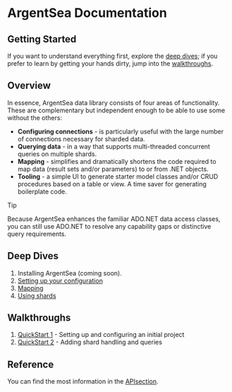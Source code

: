 # ArgentSea Documentation

## Getting Started

If you want to understand everything first, explore the [deep dives](#deep-dives); if you prefer to learn by getting your hands dirty, jump into the [walkthroughs](#walkthroughs).

## Overview

In essence, ArgentSea data library consists of four areas of functionality. These are complementary but independent enough to be able to use some without the others:

* __Configuring connections__ - is particularly useful with the large number of connections necessary for sharded data.
* __Querying data__ - in a way that supports multi-threaded concurrent queries on multiple shards.
* __Mapping__ - simplifies and dramatically shortens the code required to map data (result sets and/or parameters) to or from .NET objects.
* __Tooling__ - a simple UI to generate starter model classes and/or CRUD procedures based on a table or view. A time saver for generating boilerplate code.

> [!TIP]
> Because ArgentSea enhances the familiar ADO.NET data access classes, you can still use ADO.NET to resolve any capability gaps or distinctive query requirements.

## Deep Dives

1. Installing ArgentSea (coming soon).
2. [Setting up your configuration](tutorials/configuration.md)
3. [Mapping](tutorials/mapping.md)
4. [Using shards](tutorials/sharding.md)

## Walkthroughs

1. [QuickStart 1](tutorials/quickstart1.md) - Setting up and configuring an initial project
2. [QuickStart 2](tutorials/quickstart2.md) - Adding shard handling and queries

## Reference

You can find the most information in the [APIsection](/reference/apis.html).
